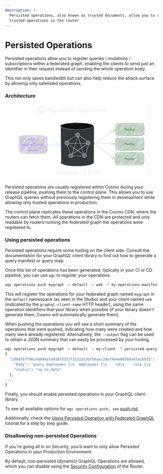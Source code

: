 ```yaml
---
description: >-
  Persisted operations, also known as trusted documents, allow you to register
  trusted operations in the router
---
```


# Persisted Operations

Persisted operations allow you to register queries / mutations / subscriptions within a federated graph, enabling the clients to send just an identifier in their request instead of sending the whole operation body.&#x20;

This not only saves bandwidth but can also help reduce the attack surface by allowing only safelisted operations.

### Architecture

<figure><img src="../.gitbook/assets/image (102).png" alt=""><figcaption></figcaption></figure>

Persisted operations are usually registered within Cosmo during your release pipeline, pushing them to the control plane. This allows you to use GraphQL queries without previously registering them in development while allowing only trusted operations in production.&#x20;

The control plane replicates these operations in the Cosmo CDN, where the routers can fetch them. All operations in the CDN are protected and only readable by routers running the federated graph the operations were registered to.

### Using persisted operations

Persisted operations require some tooling on the client side. Consult the documentation for your GraphQL client library to find out how to generate a query manifest or query map.

Once this list of operations has been generated, typically in your CI or CD pipeline, you can use `wgc` to register your operations:

```bash
wgc operations push mygraph -n default -c web -f my-operations-manifest.json
```

This will register the operations for your federated graph named `mygraph` in the `default` namespace (as seen in the Studio) and your client named `web` (indicated by the `graphql-client-name` HTTP header), using the same operation identifiers that your library when possible (if your library doesn't generate them, Cosmo will automatically generate them).

When pushing the operations you will see a short summary of the operations that were pushed, indicating how many were created and how many were already registered. Alternatively, the `--output` flag can be used to obtain a JSON summary that can easily be processed by your tooling.

```bash
wgc operations push mygraph -n default -c my-client -f persisted-query-manifest.json --format json                                   (11-25 10:23)
{
  "2d9df67f96ce804da7a9107d33373132a53bf56aec29ef4b4e06569a43a16935": {
    "body": "query Employees {\n  employees {\n    id\n    role {\n      department\n      title\n      __typename\n    }\n    details {\n      forename\n      surname\n      location\n      __typename\n    }\n    __typename\n  }\n}",
    "status": "up_to_date"
  },
...
}
```

Finally, you should enable persisted operations in your GraphQL client library.

To see all available options for  `wgc operations push, see` [push.md](../cli/operations/push.md "mention").

Additionally, check the [Using Persisted Operation with Federated GraphQL](../tutorial/using-persisted-operations.md) tutorial for a step by step guide.

### Disallowing non-persisted Operations

If you're going all in on Security, you'd want to only allow Persisted Operations in your Production Environment.

By default, non-persisted (dynamic) GraphQL Operations are allowed, which you can disable using the [Security Configuration](configuration.md#security) of the Router.
